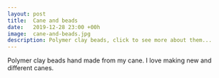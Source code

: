 ```yaml
---
layout: post
title:  Cane and beads
date:   2019-12-28 23:00 +00h
image:  cane-and-beads.jpg
description: Polymer clay beads, click to see more about them...
---
```

Polymer clay beads hand made from my cane. I love making new and different canes.

